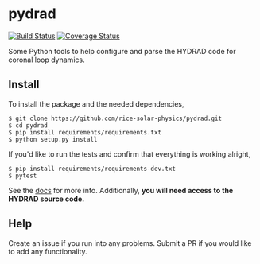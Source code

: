 # pydrad

[![Build Status](https://travis-ci.org/rice-solar-physics/pydrad.svg?branch=master)](https://travis-ci.org/rice-solar-physics/pydrad)
[![Coverage Status](https://coveralls.io/repos/github/rice-solar-physics/pydrad/badge.svg?branch=master)](https://coveralls.io/github/rice-solar-physics/pydrad?branch=master)

Some Python tools to help configure and parse the HYDRAD code for coronal loop dynamics.

## Install

To install the package and the needed dependencies,
```shell
$ git clone https://github.com/rice-solar-physics/pydrad.git
$ cd pydrad
$ pip install requirements/requirements.txt
$ python setup.py install
```

If you'd like to run the tests and confirm that everything is working alright,
```shell
$ pip install requirements/requirements-dev.txt
$ pytest
``` 

See the [docs](https://rice-solar-physics.github.io/pydrad/) for more info. Additionally, **you will need access to the HYDRAD source code.**

## Help
Create an issue if you run into any problems. Submit a PR if you would like to add any functionality.
